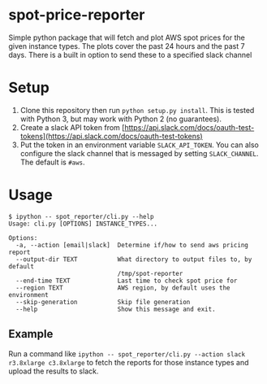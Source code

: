 # spot-price-reporter

Simple python package that will fetch and plot AWS spot prices for the given instance types. The
plots cover the past 24 hours and the past 7 days. There is a built in option to send these to a
specified slack channel

# Setup

1. Clone this repository then run `python setup.py install`. This is tested with Python 3, but may work
with Python 2 (no guarantees).
2. Create a slack API token from [https://api.slack.com/docs/oauth-test-tokens](https://api.slack.com/docs/oauth-test-tokens)
3. Put the token in an environment variable `SLACK_API_TOKEN`. You can also configure the slack
channel that is messaged by setting `SLACK_CHANNEL`. The default is `#aws`.

# Usage

```
$ ipython -- spot_reporter/cli.py --help
Usage: cli.py [OPTIONS] INSTANCE_TYPES...

Options:
  -a, --action [email|slack]  Determine if/how to send aws pricing report
  --output-dir TEXT           What directory to output files to, by default
                              /tmp/spot-reporter
  --end-time TEXT             Last time to check spot price for
  --region TEXT               AWS region, by default uses the environment
  --skip-generation           Skip file generation
  --help                      Show this message and exit.
```

## Example
Run a command like `ipython -- spot_reporter/cli.py --action slack r3.8xlarge c3.8xlarge` to fetch
the reports for those instance types and upload the results to slack.
